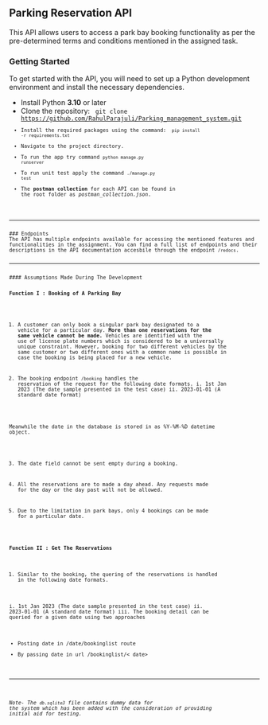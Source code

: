 ## Parking Reservation API

This API allows users to access a park bay booking functionality as per the pre-determined terms and conditions mentioned in the assigned task.


### Getting Started


To get started with the API, you will need to set up a Python development environment and install the necessary dependencies.

* Install Python **3.10** or later
* Clone the repository:
<code> git clone https://github.com/RahulParajuli/Parking_management_system.git<code>
* Install the required packages using the command: <code> pip install -r requirements.txt </code>
* Navigate to the project directory.
* To run the app try command <code>python manage.py runserver</code>
* To run unit test apply the command <code>./manage.py test</code>
* The **postman collection** for each API can be found in the root folder as *postman_collection.json*.

<hr>
### Endpoints
The API has multiple endpoints available for accessing the mentioned features and functionalities in the assignment. You can find a full list of endpoints and their descriptions in the API documentation accesbile through the endpoint <code>/redocs</code>.

<hr>
#### Assumptions Made During The Development

<b>Function I : Booking of A Parking Bay</b>

1. A customer can only book a singular park bay designated to a vehicle for a particular day. 
**More than one reservations for the same vehicle cannot be made.** Vehicles are identified with the use of license plate numbers which is considered to be a universally unique constraint. However, booking for two different vehicles by the same customer or two different ones with a common name is possible in case the booking is being placed for a new vehicle.

2. The booking endpoint <code>/booking</code> handles the reservation of the request for the following date formats. 
i. 1st Jan 2023 (The date sample presented in the test case)
ii. 2023-01-01 (A standard date format) 

Meanwhile the date in the database is stored in as %Y-%M-%D datetime object. 

3. The date field cannot be sent empty during a booking. 

4. All the reservations are to made a day ahead. Any requests made for the day or the day past will not be allowed.

5. Due to the limitation in park bays, only 4 bookings can be made for a particular date.

<b>Function II : Get The Reservations</b>

1. Similar to the booking, the quering of the reservations is handled in the following date formats.

i. 1st Jan 2023 (The date sample presented in the test case)
ii. 2023-01-01 (A standard date format)
iii. The booking detail can be queried for a given date using two approaches
* Posting date in /date/bookinglist route
* By passing date in url /bookinglist/< date>
<hr>

 *Note- The <code>db.sqlite3</code> file contains dummy data for the system which has been added with the consideration of providing initial aid for testing.*